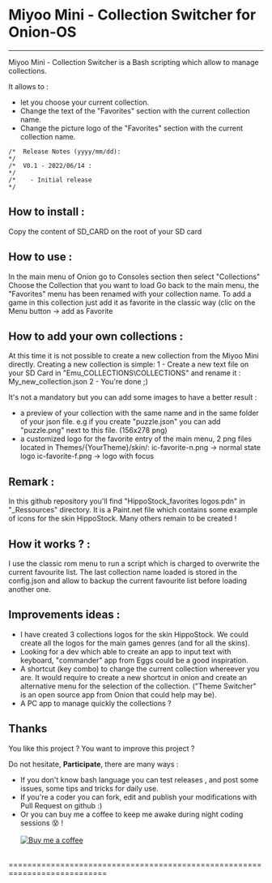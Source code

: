# Miyoo Mini - Collection Switcher for Onion-OS
 ----
  Miyoo Mini - Collection Switcher is a Bash scripting which allow to manage collections.
  
  It allows to :
- let you choose your current collection.
- Change the text of the "Favorites" section with the current collection name.
- Change the picture logo of the "Favorites" section with the current collection name.


```
/*  Release Notes (yyyy/mm/dd):                                                             */
/*  V0.1 - 2022/06/14 :                                                                     */
/*    - Initial release                                                                     */
```

 How to install :
 ----
 Copy the content of SD_CARD on the root of your SD card


 How to use :
 ----
 In the main menu of Onion go to Consoles section then select "Collections"
 Choose the Collection that you want to load
 Go back to the main menu, the "Favorites" menu has been renamed with your collection name.
 To add a game in this collection just add it as favorite in the classic way (clic on the Menu button -> add as Favorite
 

 How to add your own collections :
 ----
 At this time it is not possible to create a new collection from the Miyoo Mini directly.
 Creating a new collection is simple: 
 1 - Create a new text file on your SD Card in "Emu\_COLLECTIONS\COLLECTIONS" and rename it : My_new_collection.json
 2 - You're done ;)
 
 It's not a mandatory but you can add some images to have a better result :
 - a preview of your collection with the same name and in the same folder of your json file. 
   e.g if you create "puzzle.json" you can add "puzzle.png" next to this file. (156x278 png)
 - a customized logo for the favorite entry of the main menu, 2 png files located in Themes/{YourTheme}/skin/: 
      ic-favorite-n.png -> normal state logo
      ic-favorite-f.png -> logo with focus
 
 
  Remark : 
 ----
 In this github repository you'll find "HippoStock_favorites logos.pdn" in "_Ressources" directory. 
 It is a Paint.net file which contains some example of icons for the skin HippoStock. Many others remain to be created !
 
 
  How it works ? :
 ----
  I use the classic rom menu to run a script which is charged to overwrite the current favourite list.
  The last collection name loaded is stored in the config.json and allow to backup the current favourite list before loading another one.
  
  Improvements ideas :
 ----
  - I have created 3 collections logos for the skin HippoStock. We could create all the logos for the main games genres (and for all the skins).
  - Looking for a dev which able to create an app to input text with keyboard, "commander" app from Eggs could be a good inspiration.
  - A shortcut (key combo) to change the current collection whereever you are. It would require to create a new shortcut in onion and create an alternative menu for the selection of the collection. ("Theme Switcher" is an open source app from Onion that could help may be).
  - A PC app to manage quickly the collections ?
 
 
 ## Thanks
You like this project ? You want to improve this project ? 

Do not hesitate, **Participate**, there are many ways :
- If you don't know bash language you can test releases , and post some issues, some tips and tricks for daily use.
- If you're a coder you can fork, edit and publish your modifications with Pull Request on github :)<br/>
- Or you can buy me a coffee to keep me awake during night coding sessions :dizzy_face: !<br/><br/>
[![Buy me a coffee][buymeacoffee-shield]][buymeacoffee]
<br/><br/>

[buymeacoffee-shield]: https://www.buymeacoffee.com/assets/img/guidelines/download-assets-sm-2.svg
[buymeacoffee]: https://www.buymeacoffee.com/schmurtz
 ===========================================================================
 